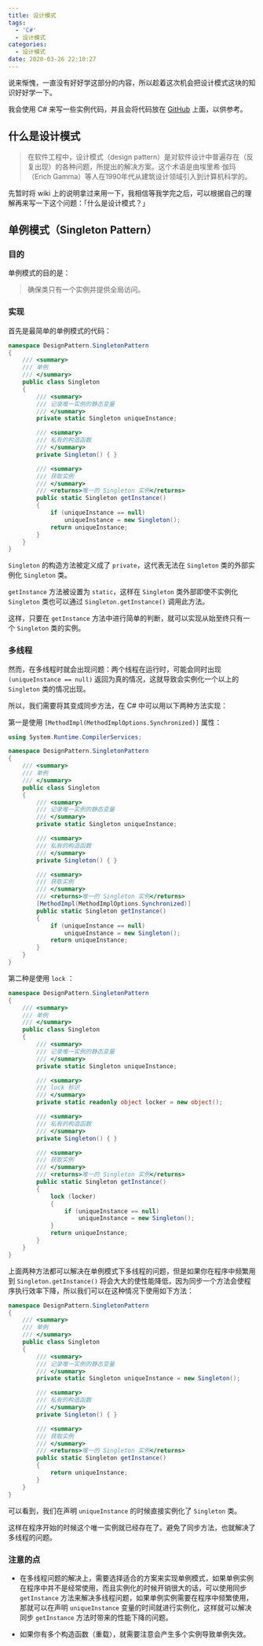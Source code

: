 ```yaml
---
title: 设计模式
tags:
  - 'C#'
  - 设计模式
categories:
  - 设计模式
date: 2020-03-26 22:10:27
---
```



说来惭愧，一直没有好好学这部分的内容，所以趁着这次机会把设计模式这块的知识好好学一下。

我会使用 C# 来写一些实例代码，并且会将代码放在 [GitHub](https://github.com/AemonCao/DesignPattern) 上面，以供参考。

<!-- more -->

##  什么是设计模式

> 在软件工程中，设计模式（design pattern）是对软件设计中普遍存在（反复出现）的各种问题，所提出的解决方案。这个术语是由埃里希·伽玛（Erich Gamma）等人在1990年代从建筑设计领域引入到计算机科学的。

先暂时将 wiki 上的说明拿过来用一下，我相信等我学完之后，可以根据自己的理解再来写一下这个问题：「什么是设计模式？」

##  单例模式（Singleton Pattern）

### 目的

单例模式的目的是：

> 确保类只有一个实例并提供全局访问。

### 实现

首先是最简单的单例模式的代码：

```csharp
namespace DesignPattern.SingletonPattern
{
    /// <summary>
    /// 单例
    /// </summary>
    public class Singleton
    {
        /// <summary>
        /// 记录唯一实例的静态变量
        /// </summary>
        private static Singleton uniqueInstance;

        /// <summary>
        /// 私有的构造函数
        /// </summary>
        private Singleton() { }

        /// <summary>
        /// 获取实例
        /// </summary>
        /// <returns>唯一的 Singleton 实例</returns>
        public static Singleton getInstance()
        {
            if (uniqueInstance == null)
                uniqueInstance = new Singleton();
            return uniqueInstance;
        }
    }
}
```

`Singleton` 的构造方法被定义成了 `private`，这代表无法在 `Singleton` 类的外部实例化 `Singleton` 类。

`getInstance` 方法被设置为 `static`，这样在 `Singleton` 类外部即使不实例化 `Singleton` 类也可以通过 `Singleton.getInstance()` 调用此方法。

这样，只要在 `getInstance` 方法中进行简单的判断，就可以实现从始至终只有一个 `Singleton` 类的实例。

### 多线程

然而，在多线程时就会出现问题：两个线程在运行时，可能会同时出现 `(uniqueInstance == null)` 返回为真的情况，这就导致会实例化一个以上的 `Singleton` 类的情况出现。

所以，我们需要将其变成同步方法，在 C# 中可以用以下两种方法实现：

第一是使用 `[MethodImpl(MethodImplOptions.Synchronized)]` 属性：

```csharp
using System.Runtime.CompilerServices;

namespace DesignPattern.SingletonPattern
{
    /// <summary>
    /// 单例
    /// </summary>
    public class Singleton
    {
        /// <summary>
        /// 记录唯一实例的静态变量
        /// </summary>
        private static Singleton uniqueInstance;

        /// <summary>
        /// 私有的构造函数
        /// </summary>
        private Singleton() { }

        /// <summary>
        /// 获取实例
        /// </summary>
        /// <returns>唯一的 Singleton 实例</returns>
        [MethodImpl(MethodImplOptions.Synchronized)]
        public static Singleton getInstance()
        {
            if (uniqueInstance == null)
                uniqueInstance = new Singleton();
            return uniqueInstance;
        }
    }
}
```

第二种是使用 `lock` ：

```csharp
namespace DesignPattern.SingletonPattern
{
    /// <summary>
    /// 单例
    /// </summary>
    public class Singleton
    {
        /// <summary>
        /// 记录唯一实例的静态变量
        /// </summary>
        private static Singleton uniqueInstance;

        /// <summary>
        /// lock 标识
        /// </summary>
        private static readonly object locker = new object();

        /// <summary>
        /// 私有的构造函数
        /// </summary>
        private Singleton() { }

        /// <summary>
        /// 获取实例
        /// </summary>
        /// <returns>唯一的 Singleton 实例</returns>
        public static Singleton getInstance()
        {
            lock (locker)
            {
                if (uniqueInstance == null)
                    uniqueInstance = new Singleton();
            }
            return uniqueInstance;
        }
    }
}
```

上面两种方法都可以解决在单例模式下多线程的问题，但是如果你在程序中频繁用到 `Singleton.getInstance()` 将会大大的使性能降低，因为同步一个方法会使程序执行效率下降，所以我们可以在这种情况下使用如下方法：

```csharp
namespace DesignPattern.SingletonPattern
{
    /// <summary>
    /// 单例
    /// </summary>
    public class Singleton
    {
        /// <summary>
        /// 记录唯一实例的静态变量
        /// </summary>
        private static Singleton uniqueInstance = new Singleton();

        /// <summary>
        /// 私有的构造函数
        /// </summary>
        private Singleton() { }

        /// <summary>
        /// 获取实例
        /// </summary>
        /// <returns>唯一的 Singleton 实例</returns>
        public static Singleton getInstance()
        {
            return uniqueInstance;
        }
    }
}
```

可以看到，我们在声明 `uniqueInstance` 的时候直接实例化了 `Singleton` 类。

这样在程序开始的时候这个唯一实例就已经存在了。避免了同步方法，也就解决了多线程的问题。

### 注意的点

* 在多线程问题的解决上，需要选择适合的方案来实现单例模式，如果单例实例在程序中并不是经常使用，而且实例化的时候开销很大的话，可以使用同步 `getInstance` 方法来解决多线程问题，如果单例实例需要在程序中频繁使用，那就可以在声明 `uniqueInstance` 变量的时间就进行实例化，这样就可以解决同步 `getInstance` 方法时带来的性能下降的问题。

* 如果你有多个构造函数（重载），就需要注意会产生多个实例导致单例失效。